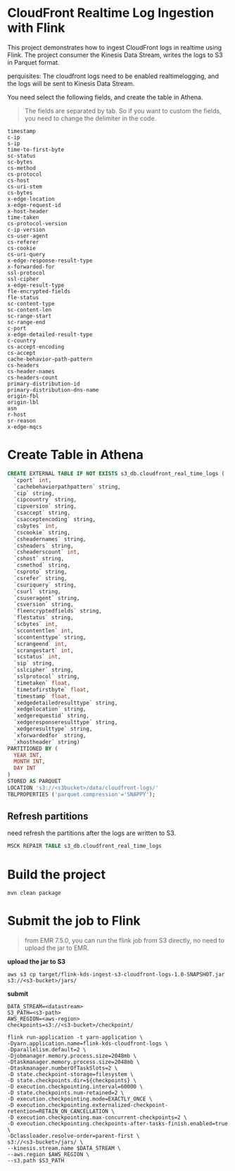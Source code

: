 # CloudFront Realtime Log Ingestion with Flink

This project demonstrates how to ingest CloudFront logs in realtime using Flink. The project consumer the Kinesis Data Stream, writes the logs to S3 in Parquet format.

perquisites:
    The cloudfront logs need to be enabled realtimelogging, and the logs will be sent to Kinesis Data Stream.

You need select the following fields, and create the table in Athena.
> The fields are separated by tab. So if you want to custom the fields, you need to change the delimiter in the code.

```asciidoc
timestamp
c-ip
s-ip
time-to-first-byte
sc-status
sc-bytes
cs-method
cs-protocol
cs-host
cs-uri-stem
cs-bytes
x-edge-location
x-edge-request-id
x-host-header
time-taken
cs-protocol-version
c-ip-version
cs-user-agent
cs-referer
cs-cookie
cs-uri-query
x-edge-response-result-type
x-forwarded-for
ssl-protocol
ssl-cipher
x-edge-result-type
fle-encrypted-fields
fle-status
sc-content-type
sc-content-len
sc-range-start
sc-range-end
c-port
x-edge-detailed-result-type
c-country
cs-accept-encoding
cs-accept
cache-behavior-path-pattern
cs-headers
cs-header-names
cs-headers-count
primary-distribution-id
primary-distribution-dns-name
origin-fbl
origin-lbl
asn
r-host
sr-reason
x-edge-mqcs
```

# Create Table in Athena
```sql
CREATE EXTERNAL TABLE IF NOT EXISTS s3_db.cloudfront_real_time_logs ( 
  `cport` int, 
  `cachebehaviorpathpattern` string, 
  `cip` string, 
  `cipcountry` string, 
  `cipversion` string, 
  `csaccept` string, 
  `csacceptencoding` string, 
  `csbytes` int, 
  `cscookie` string, 
  `csheadernames` string, 
  `csheaders` string, 
  `csheaderscount` int, 
  `cshost` string, 
  `csmethod` string, 
  `csproto` string, 
  `csrefer` string, 
  `csuriquery` string, 
  `csurl` string, 
  `csuseragent` string, 
  `csversion` string, 
  `fleencryptedfields` string, 
  `flestatus` string, 
  `scbytes` int, 
  `sccontentlen` int, 
  `sccontenttype` string, 
  `scrangeend` int, 
  `scrangestart` int, 
  `scstatus` int, 
  `sip` string, 
  `sslcipher` string, 
  `sslprotocol` string, 
  `timetaken` float, 
  `timetofirstbyte` float, 
  `timestamp` float, 
  `xedgedetailedresulttype` string, 
  `xedgelocation` string, 
  `xedgerequestid` string, 
  `xedgeresponseresulttype` string, 
  `xedgeresulttype` string, 
  `xforwardedfor` string, 
  `xhostheader` string)
PARTITIONED BY (
  YEAR INT,
  MONTH INT,
  DAY INT
)
STORED AS PARQUET
LOCATION 's3://<s3bucket>/data/cloudfront-logs/'
TBLPROPERTIES ('parquet.compression'='SNAPPY');
```

## Refresh partitions
need refresh the partitions after the logs are written to S3.
```sql
MSCK REPAIR TABLE s3_db.cloudfront_real_time_logs
```

# Build the project
```shell
mvn clean package
```

# Submit the job to Flink
> from EMR 7.5.0, you can run the flink job from S3 directly, no need to upload the jar to EMR.

**upload the jar to S3**
```shell
aws s3 cp target/flink-kds-ingest-s3-cloudfront-logs-1.0-SNAPSHOT.jar s3://<s3-bucket>/jars/
```

**submit**
```shell
DATA_STREAM=<datastream>
S3_PATH=<s3-path>
AWS_REGION=<aws-region>
checkpoints=s3://<s3-bucket>/checkpoint/

flink run-application -t yarn-application \
-Dyarn.application.name=flink-kds-cloudfront-logs \
-Dparallelism.default=2 \
-Djobmanager.memory.process.size=2048mb \
-Dtaskmanager.memory.process.size=2048mb \
-Dtaskmanager.numberOfTaskSlots=2 \
-D state.checkpoint-storage=filesystem \
-D state.checkpoints.dir=${checkpoints} \
-D execution.checkpointing.interval=60000 \
-D state.checkpoints.num-retained=2 \
-D execution.checkpointing.mode=EXACTLY_ONCE \
-D execution.checkpointing.externalized-checkpoint-retention=RETAIN_ON_CANCELLATION \
-D execution.checkpointing.max-concurrent-checkpoints=2 \
-D execution.checkpointing.checkpoints-after-tasks-finish.enabled=true \
-Dclassloader.resolve-order=parent-first \
s3://<s3-bucket>/jars/ \
--kinesis.stream.name $DATA_STREAM \
--aws.region $AWS_REGION \
--s3.path $S3_PATH
```
